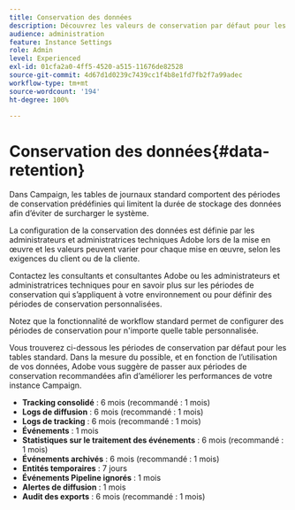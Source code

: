 ```yaml
---
title: Conservation des données
description: Découvrez les valeurs de conservation par défaut pour les tableaux standard
audience: administration
feature: Instance Settings
role: Admin
level: Experienced
exl-id: 01cfa2a0-4ff5-4520-a515-11676de82528
source-git-commit: 4d67d1d0239c7439cc1f4b8e1fd7fb2f7a99adec
workflow-type: tm+mt
source-wordcount: '194'
ht-degree: 100%

---
```


# Conservation des données{#data-retention}

Dans Campaign, les tables de journaux standard comportent des périodes de conservation prédéfinies qui limitent la durée de stockage des données afin d’éviter de surcharger le système.

La configuration de la conservation des données est définie par les administrateurs et administratrices techniques Adobe lors de la mise en œuvre et les valeurs peuvent varier pour chaque mise en œuvre, selon les exigences du client ou de la cliente.

Contactez les consultants et consultantes Adobe ou les administrateurs et administratrices techniques pour en savoir plus sur les périodes de conservation qui s’appliquent à votre environnement ou pour définir des périodes de conservation personnalisées.

Notez que la fonctionnalité de workflow standard permet de configurer des périodes de conservation pour n&#39;importe quelle table personnalisée.

Vous trouverez ci-dessous les périodes de conservation par défaut pour les tables standard. Dans la mesure du possible, et en fonction de l’utilisation de vos données, Adobe vous suggère de passer aux périodes de conservation recommandées afin d’améliorer les performances de votre instance Campaign.

* **Tracking consolidé** : 6 mois (recommandé : 1 mois)
* **Logs de diffusion** : 6 mois (recommandé : 1 mois)
* **Logs de tracking** : 6 mois (recommandé : 1 mois)
* **Événements** : 1 mois
* **Statistiques sur le traitement des événements** : 6 mois (recommandé : 1 mois)
* **Événements archivés** : 6 mois (recommandé : 1 mois)
* **Entités temporaires** : 7 jours
* **Événements Pipeline ignorés** : 1 mois
* **Alertes de diffusion** : 1 mois
* **Audit des exports** : 6 mois (recommandé : 1 mois)
